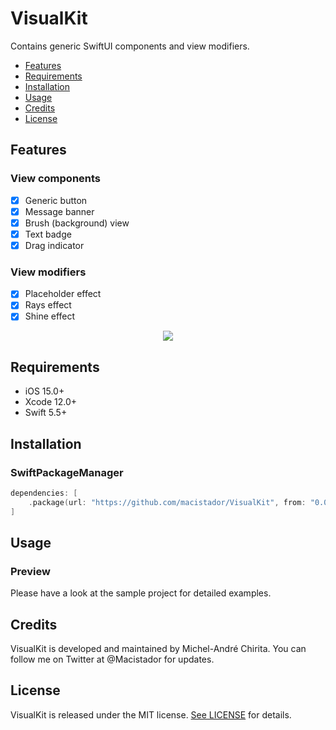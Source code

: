 # VisualKit
Contains generic SwiftUI components and view modifiers.

- [Features](#features)
- [Requirements](#requirements)
- [Installation](#installation)
- [Usage](#usage)
- [Credits](#credits)
- [License](#license)

## Features

### View components

- [x] Generic button
- [x] Message banner
- [x] Brush (background) view
- [x] Text badge
- [x] Drag indicator

### View modifiers

- [x] Placeholder effect
- [x] Rays effect
- [x] Shine effect

<p align="center">
  <img src="https://github.com/macistador/VisualKit/blob/main/demo.gif" />
</p>

## Requirements

- iOS 15.0+
- Xcode 12.0+
- Swift 5.5+

## Installation

### SwiftPackageManager

```swift
dependencies: [
    .package(url: "https://github.com/macistador/VisualKit", from: "0.0.3")
]
```

## Usage

### Preview

Please have a look at the sample project for detailed examples.

## Credits

VisualKit is developed and maintained by Michel-André Chirita. You can follow me on Twitter at @Macistador for updates.

## License

VisualKit is released under the MIT license. [See LICENSE](https://github.com/macistador/MediasKit/blob/master/LICENSE) for details.
